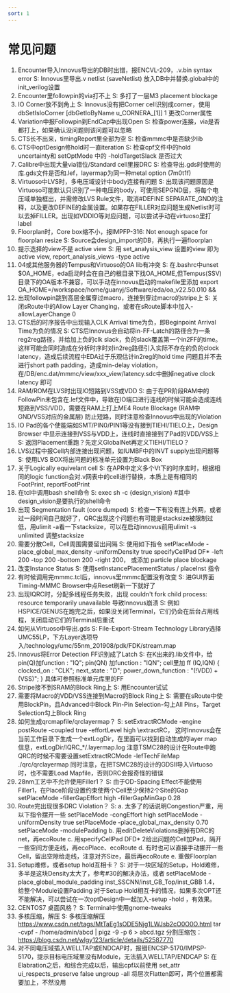 ```yaml
---
sort: 1
---
```


# 常见问题
1. Encounter导入Innovus导出的DB时出错，报ENCVL-209，.v.bin syntax error
S: Innovus里导出.v netlist (saveNetlist) 放入DB中并替换.global中的init_verilog设置
2. Encounter里followpin的via打不上
S: 多打了一层M3 placement blockage
3. IO Corner放不到角上
S: Innovus没有把Corner cell识别成corner，使用 dbSetIsIoCorner [dbGetIoByName u_CORNERA_[1]] 1 更改Corner属性
4. Variation中报Followpin到EndCap中出现Open
S: 检查power连接，via是否都打上，如果确认没问题则该问题可以忽略
5. CTS长不出来，timingReport里全部为空
S: 检查mmmc中是否缺少lib
6. CTS中optDesign修hold时一直iteration
S: 检查cpf文件中的hold uncertainty和 setOptMode 中的 -holdTargetSlack 是否过大
7. Calibre中出现大量via错位/Standard cell里报DRC
S: 检查导出.gds时使用的库.gds文件是否和.lef，layermap为同一种metal option (7m0t1f)
8. Virtuoso中LVS时，多电压域设计中body连接有问题
S: 出现该问题原因是Virtuoso可能默认只识别了一种电压的body，可使用SEPGND层，将每个电压域单独框出，并需修改LVS Rule文件，取消#DEFINE SEPARATE_GND的注释，以及更改DEFINE的金属设置。如果存在FILLER对应问题生成Netlist时可以去掉FILLER。出现如VDDIO等对应问题，可以尝试手动在virtuoso里打label
9. Floorplan时，Core box缩不小，报IMPFP-316: Not enough space for floorplan resize
S: Source会design_import的DB，再执行一遍floorplan
10. 提示选择的view不是 active view
S: 用 set_analysis_view 设置的view 即为active view, report_analysis_views -type active
11. 04或其他服务器的Tempus和Virtuoso的OA lib有冲突
S: 在.bashrc中unset $OA_HOME，eda启动时会在自己的根目录下找OA_HOME,但Tempus(SSV)目录下的OA版本不兼容，可以手动在innovus启动的makefile里添加 export OA_HOME=/workspace/home/guanyj/Software/eda/oa_v22.50.010 &&
12. 出现followpin跳到高层金属穿过macro，连接到穿过macro的stripe上
S: 关闭sRoute中的Allow Layer Changing，或者在sRoute脚本中加入-allowLayerChange 0
13. CTS后的时序报告中出现输入CLK Arrival time为负，即Beginpoint Arrival Time为负的情况
S: CTS后Innovus会自动将in-FF-Latch的路径合为一条reg2reg路径，并给加上负的clk slack，负的slack覆盖第一个in2FF的time。这样可能会同时造成在分析时序时对in2reg路径引入实际不存在的负的clock latency，造成后续流程中EDA过于乐观估计in2reg的hold time 问题且并不去进行short path padding，造成min-delay violation，在/DB/enc.dat/mmmc/view/xxx_view/latency.sdc中删掉negative clock latency 即可
14. RAM/ROM在LVS时出现IO短路到VSS或VDD
S: 由于在PR阶段RAM中的FollowPin未包含在.lef文件中，导致在IO端口进行连线的时候可能会造成连线短路到VSS/VDD，需要在RAM上打上ME4 Route Blockage (RAM中GND/VSS对应的金属层) 防止短路，同时注意检查Innovus中出现的Violation
15. IO Pad的各个使能端如SMT/PIN0/PIN1等没有接到TIEHI/TIELO上，Design Browser 中显示连接到VSS与VDD上，连线时直接接到了Pad的VDD/VSS上
S: 返回Placement重跑？先定义GlobalNet再定义TIEHI/TIELO？
16. LVS过程中报Cell内部连接出现问题，如IUMBF中的INVT supply出现问题等
S: 使用LVS BOX将出问题的标准单元设置为Black Box
17. 关于Logically equivelant cell
S: 在APR中定义多个Vt下的时序库时，根据相同的logic function会对.v网表中的cell进行替换，本质上是有相同的FootPrint, reportFootPrint
18. 在tcl中调用bash shell命令
S: exec sh -c {design_vision}  #其中design_vision是要执行的shell命令
19. 出现 Segmentation fault (core dumped)
S: 检查一下有没有连上外网，或者过一段时间自己就好了，QRC出现这个问题也有可能是stacksize被限制过低，用ulimit -a看一下stacksize，可以在启动innovus前用ulimit -s unlimited 调整stacksize
20. 需要分散Cell，Cell周围需要留出间隔
S: 使用如下指令 setPlaceMode -place_global_max_density   -uniformDensity true
		     specifyCellPad DF* -left 200 -top 200 -bottom 200 -right 200， 或添加 particle place blockage
21. 改变Instance Status
S: 使用setInstancePlacementStatus / placeInst 指令
22. 有时候调用完mmmc.tcl后，innovus里mmmc配置没有改变
S: 进GUI界面Timing-MMMC Browser中点Reset刷新一下就好了
23. 出现IQRC时，分配多线程任务失败，出现 couldn't fork child process: resource temporarily unavailable 导致Innovus崩溃
S: 例如HSPICE/GENUS在跑完之后，如果没关闭Terminal，它们仍会在后台占用线程，关闭启动它们的Terminal后重试
24. 如何从Virtuoso中导出.gds
S: File-Export-Stream Technology Library选择UMC55LP，下方Layer选项导入/technology/umc/55nm_201908/pdk/FDK/stream.map
25. Innovus将Error Detection FF识别成了Latch
S: 在K出来的.lib文件中，给pin(Q)加function : "IQ"; pin(QN) 加function : "IQN";
cell里加
    ff (IQ,IQN) {
      clocked_on : "CLK";
      next_state : "D";
      power_down_function : "(!VDD) + (VSS)";
    }
具体可参照标准单元库里的FF
26. Stripe接不到SRAM的Block Ring上
S: 用Encounter试试
27. 需要将Macro的VDD/VSS连接到Macro的Block Ring上
S: 需要在sRoute中使用BlockPin，且Advanced中Block Pin-Pin Selection-勾上All Pins，Target Selection勾上Block Ring
28. 如何生成qrcmapfile/qrclayermap？
S: setExtractRCMode -engine postRoute -coupled true -effortLevel high \extractRC，
这时Innovus会在当前工作目录下生成一个extLogDir，在里面可以找到自动生成的layer map 信息，extLogDir/IQRC_*/.layermap.log
注意TSMC28的设计在Route中跑QRC的时候不需要设置setExtractRCMode -lefTechFileMap ./qrc/qrclayermap
同时注意，在把TSMC28的设计的GDSII导入Virtuoso时，也不需要Load Mapfile，否则DRC会报奇怪的错误
29. 28nm工艺中不允许使用Filler1？
S: 由于OD-Spacing Effect不能使用Filler1，在Place阶段设置约束使两个Cell至少保持2个Site的Gap
setPlaceMode -fillerGapEffort high -fillerGapMinGap 0.28
30. Route完出现很多DRC Violation？
S: a. 太多了的话说明Congestion严重，用以下指令摆开一些
	setPlaceMode -congEffort high
	setPlaceMode -uniformDensity true
	setPlaceMode -place_global_max_density 0.70
	setPlaceMode -modulePadding
    b. 用editDeleteViolations删掉有DRC的net，再ecoRoute
    c. 用specifyCellPad DFD* 2给出问题的Cell加Pad，隔开一些空间方便走线，再ecoPlace、ecoRoute
    d. 有时也可以直接手动挪开一些Cell，留出空隙给走线，注意对齐Size，最后再ecoRoute
    e. 重做Floorplan
31. Setup难修，或者setup hold互相卡？
S: 对于一块区域的Setup，Hold难修，多半是这块Density太大了，参考#30的解决办法，或者
	setPlaceMode -place_global_module_padding inst_SSCNN/inst_GB_Top/inst_GBB 1.4，给整个Module设置Padding
   对于Setup Hold相互卡的情况，如果多次OPT还不能解决，可以尝试在一次optDesign中一起加入-setup -hold ，有效果。
32. CENTOS7 桌面风格？
S: Terminal中使用gnome-tweaks
33. 多核压缩，解压
S: 多核压缩解压 https://www.csdn.net/tags/MtTaEg1sODE5Njg1LWJsb2cO0O0O.html
tar -cvpf - /home/admin/abcd | pigz -9 -p 6 > abcd.tgz
分割压缩包：https://blog.csdn.net/wlgy123/article/details/52587770
34. 对不同电压域插入WELLTAP或ENDCAP时，报错ENCSP-5170/IMPSP-5170，提示目标电压域里没有Module，无法插入WELLTAP/ENDCAP
S: 在Elabration之后，和综合完成以后，输出cpf以前使用
set_attr ui_respects_preserve false
ungroup -all
将层次Flatten即可，两个位置都需要加上，不然没用



	

